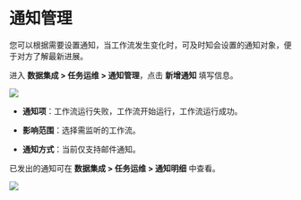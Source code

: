 # 通知管理

您可以根据需要设置通知，当工作流发生变化时，可及时知会设置的通知对象，便于对方了解最新进展。

进入 **数据集成 > 任务运维 > 通知管理**，点击 **新增通知** 填写信息。

![](http://terminus-paas.oss-cn-hangzhou.aliyuncs.com/paas-doc/2021/11/30/8b8a3d87-415d-48f4-83f6-a91b4d93232d.png)

* **通知项**：工作流运行失败，工作流开始运行，工作流运行成功。

* **影响范围**：选择需监听的工作流。

* **通知方式**：当前仅支持邮件通知。

已发出的通知可在 **数据集成 > 任务运维 > 通知明细** 中查看。

![](http://terminus-paas.oss-cn-hangzhou.aliyuncs.com/paas-doc/2021/11/30/298622ed-51b8-4f23-92ce-75d0a52386af.png)